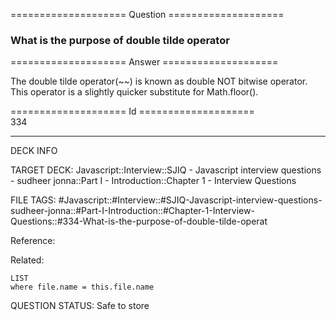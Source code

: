==================== Question ====================  

### What is the purpose of double tilde operator  

==================== Answer ====================  

The double tilde operator(~~) is known as double NOT bitwise operator. This operator is a slightly quicker substitute for Math.floor().

==================== Id ====================  
334

---

DECK INFO

TARGET DECK: Javascript::Interview::SJIQ - Javascript interview questions - sudheer jonna::Part I - Introduction::Chapter 1 - Interview Questions

FILE TAGS: #Javascript::#Interview::#SJIQ-Javascript-interview-questions-sudheer-jonna::#Part-I-Introduction::#Chapter-1-Interview-Questions::#334-What-is-the-purpose-of-double-tilde-operat

Reference:

Related:

```dataview
LIST
where file.name = this.file.name
```

QUESTION STATUS: Safe to store
